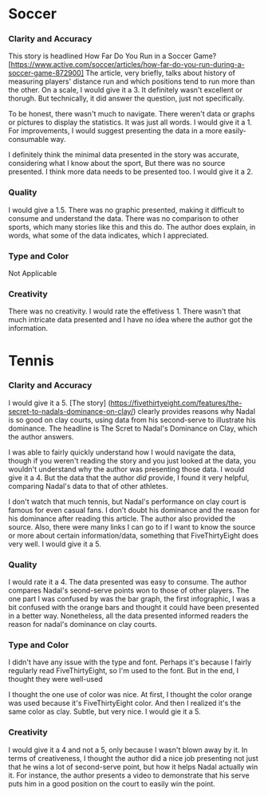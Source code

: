 # Soccer

### Clarity and Accuracy
This story is headlined How Far Do You Run in a Soccer Game?[https://www.active.com/soccer/articles/how-far-do-you-run-during-a-soccer-game-872900] The article, very briefly, talks about history of measuring players' distance run and which positions tend to run more than the other. On a scale, I would give it a 3. It definitely wasn't excellent or thorugh. But technically, it did answer the question, just not specifically. 

To be honest, there wasn't much to navigate. There weren't data or graphs or pictures to display the statistics. It was just all words. I would give it a 1. For improvements, I would suggest presenting the data in a more easily-consumable way.

I definitely think the minimal data presented in the story was accurate, considering what I know about the sport, But there was no source presented. I think more data needs to be presented too. I would give it a 2.

### Quality
I would give a 1.5. There was no graphic presented, making it difficult to consume and understand the data. There was no comparison to other sports, which many stories like this and this do. The author does explain, in words, what some of the data indicates, which I appreciated. 

### Type and Color
Not Applicable

### Creativity
There was no creativity. I would rate the effetivess 1. There wasn't that much intricate data presented and I have no idea where the author got the information.



# Tennis

### Clarity and Accuracy

I would give it a 5. [The story] (https://fivethirtyeight.com/features/the-secret-to-nadals-dominance-on-clay/) clearly provides reasons why Nadal is so good on clay courts, using data from his second-serve to illustrate his dominance. The headline is The Scret to Nadal's Dominance on Clay, which the author answers.

I was able to fairly quickly understand how I would navigate the data, though if you weren't reading the story and you just looked at the data, you wouldn't understand why the author was presenting those data. I would give it a 4. But the data that the author *did* provide, I found it very helpful, comparing Nadal's data to that of other athletes. 

I don't watch that much tennis, but Nadal's performance on clay court is famous for even casual fans. I don't doubt his dominance and the reason for his dominance after reading this article. The author also provided the source. Also, there were many links I can go to if I want to know the source or more about certain information/data, something that FiveThirtyEight does very well. I would give it a 5.

### Quality

I would rate it a 4. The data presented was easy to consume. The author compares Nadal's seond-serve points won to those of other players. The one part I was confused by was the bar graph, the first infographic, I was a bit confused with the orange bars and thought it could have been presented in a better way. Nonetheless, all the data presented informed readers the reason for nadal's dominance on clay courts.  

### Type and Color

I didn't have any issue with the type and font. Perhaps it's because I fairly regularly read FiveThirtyEight, so I'm used to the font. But in the end, I thought they were well-used

I thought the one use of color was nice. At first, I thought the color orange was used because it's FiveThirtyEight color. And then I realized it's the same color as clay. Subtle, but very nice. I would gie it a 5.

### Creativity

I would give it a 4 and not a 5, only because I wasn't blown away by it. In terms of creativeness, I thought the author did a nice job presenting not just that he wins a lot of second-serve point, but how it helps Nadal actually win it. For instance, the author presents a video to demonstrate that his serve puts him in a good position on the court to easily win the point. 
